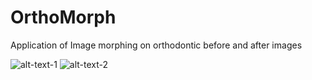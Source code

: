 # OrthoMorph
Application of Image morphing on orthodontic before and after images

![alt-text-1](img/ortho-init.jpg "title-1") ![alt-text-2](img/ortho-fin.jpg "title-2")
